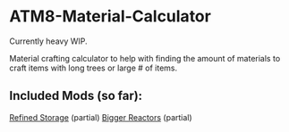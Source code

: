 # ATM8-Material-Calculator

Currently heavy WIP.

Material crafting calculator to help with finding the amount of materials to craft items with long trees or large # of items.

## Included Mods (so far):
[Refined Storage](https://www.curseforge.com/minecraft/mc-mods/refined-storage) (partial)
[Bigger Reactors](https://www.curseforge.com/minecraft/mc-mods/biggerreactors) (partial)